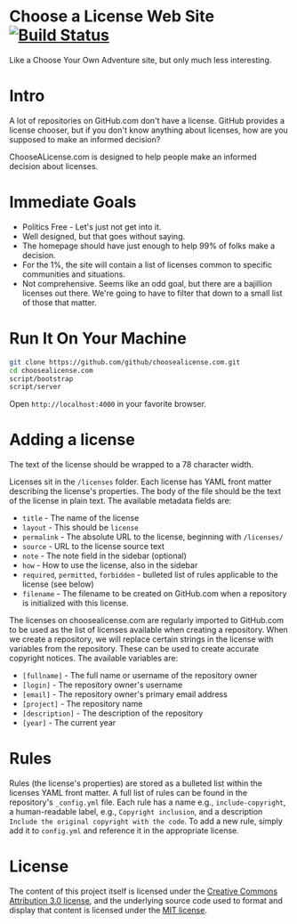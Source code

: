# Choose a License Web Site [![Build Status](https://travis-ci.org/github/choosealicense.com.png?branch=gh-pages)](https://travis-ci.org/github/choosealicense.com)

Like a Choose Your Own Adventure site, but only much less interesting.

# Intro

A lot of repositories on GitHub.com don't have a license. GitHub provides
a license chooser, but if you don't know anything about licenses, how are you
supposed to make an informed decision?

ChooseALicense.com is designed to help people make an informed decision about
licenses.

# Immediate Goals

* Politics Free - Let's just not get into it.
* Well designed, but that goes without saying.
* The homepage should have just enough to help 99% of folks make a decision.
* For the 1%, the site will contain a list of licenses common to specific
communities and situations.
* Not comprehensive. Seems like an odd goal, but there are a bajillion
licenses out there. We're going to have to filter that down to a
small list of those that matter.

# Run It On Your Machine

```bash
git clone https://github.com/github/choosealicense.com.git
cd choosealicense.com
script/bootstrap
script/server
```
Open `http://localhost:4000` in your favorite browser.

# Adding a license

The text of the license should be wrapped to a 78 character width.

Licenses sit in the `/licenses` folder. Each license has YAML front matter
describing the license's properties. The body of the file should be the text
of the license in plain text. The available metadata fields are:

* `title` - The name of the license
* `layout` - This should be `license`
* `permalink` - The absolute URL to the license, beginning with `/licenses/`
* `source` - URL to the license source text
* `note` - The note field in the sidebar (optional)
* `how` - How to use the license, also in the sidebar
* `required`, `permitted`, `forbidden` - bulleted list of rules applicable to the license (see below)
* `filename` - The filename to be created on GitHub.com when a repository is initialized with this license.

The licenses on choosealicense.com are regularly imported to GitHub.com to be
used as the list of licenses available when creating a repository. When we
create a repository, we will replace certain strings in the license with
variables from the repository. These can be used to create accurate copyright
notices. The available variables are:

* `[fullname]` - The full name or username of the repository owner
* `[login]` - The repository owner's username
* `[email]` - The repository owner's primary email address
* `[project]` - The repository name
* `[description]` - The description of the repository
* `[year]` - The current year

# Rules

Rules (the license's properties) are stored as a bulleted list within the
licenses YAML front matter. A full list of rules can be found in the
repository's `_config.yml` file. Each rule has a name e.g.,
`include-copyright`, a human-readable label, e.g., `Copyright inclusion`,
and a description `Include the original copyright with the code`.
To add a new rule, simply add it to `config.yml` and reference it in the
appropriate license.

# License

The content of this project itself is licensed under the
[Creative Commons Attribution 3.0 license](http://creativecommons.org/licenses/by/3.0/us/deed.en_US),
and the underlying source code used to format and display that content
is licensed under the [MIT license](http://opensource.org/licenses/mit-license.php).

